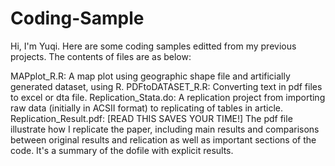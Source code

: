 # Coding-Sample
Hi, I'm Yuqi. Here are some coding samples editted from my previous projects. The contents of files are as below:

MAPplot_R.R: A map plot using geographic shape file and artificially generated dataset, using R.
PDFtoDATASET_R.R: Converting text in pdf files to excel or dta file.
Replication_Stata.do: A replication project from importing raw data (initially in ACSII format) to replicating of tables in article.
Replication_Result.pdf: [READ THIS SAVES YOUR TIME!] The pdf file illustrate how I replicate the paper, including main results and comparisons between original results and relication as well as important sections of the code. It's a summary of the dofile with explicit results.
